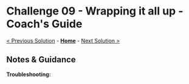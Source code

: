 # Challenge 09 - Wrapping it all up - Coach's Guide 

[< Previous Solution](./Solution-08.md) - **[Home](./README.md)** - [Next Solution >](./Solution-10.md)

## Notes & Guidance


**Troubleshooting:**
